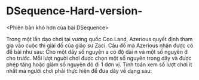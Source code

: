 # DSequence-Hard-version-

<Phiên bản khó hơn của bài DSequence>

Trong một lần dạo chơi tại vương quốc Coo.Land, Azerious quyết định tham gia vào cuộc thi giải đố của giáo sư Zaci. Câu đố mà Azerious nhận được có đề bài như sau: Cho một dãy số nguyên a có độ dài n và một số nguyên d cho trước. Mỗi lượt người chơi được chọn một số nguyên trong dãy và được phép tăng hoặc giảm số nguyên đó đi 1 đơn vị. Tính toán xem số lượt chơi ít nhất mà người chơi phải thực hiện để đưa dãy về dạng sau: 
